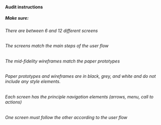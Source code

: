 #### Audit instructions

##### Make sure:

###### There are between 6 and 12 different screens
###### The screens match the main steps of the user flow
###### The mid-fidelity wireframes match the paper prototypes
###### Paper prototypes and wireframes are in black, grey, and white and do not include any style elements.
###### Each screen has the principle navigation elements (arrows, menu, call to actions)
###### One screen must follow the other according to the user flow